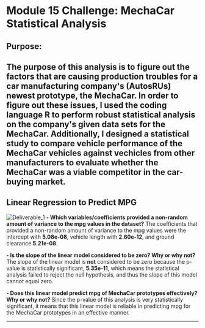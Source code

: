 # Module 15 Challenge: MechaCar Statistical Analysis

## Purpose:
The purpose of this analysis is to figure out the factors that are causing production troubles for a car manufacturing company's (AutosRUs) newest prototype, the MechaCar. In order to figure out these issues, I used the coding language R to perform robust statistical analysis on the company's given data sets for the MechaCar. Additionally, I designed a statistical study to compare vehicle performance of the MechaCar vehicles against vechicles from other manufacturers to evaluate whether the MechaCar was a viable competitor in the car-buying market.
---
## Linear Regression to Predict MPG
![Deliverable_1]()
**- Which variables/coefficients provided a non-random amount of variance to the mpg values in the dataset?**
The coefficients that provided a non-random amount of variance to the mpg values were the intercept with **5.08e-08**, vehicle length with **2.60e-12**, and ground clearance **5.21e-08**.

**- Is the slope of the linear model considered to be zero? Why or why not?**
The slope of the linear model is **not** considered to be zero because the p-value is statistically significant, **5.35e-11**, which means the statistical analysis failed to reject the null hypothesis, and thus the slope of this model cannot equal zero.

**- Does this linear model predict mpg of MechaCar prototypes effectively? Why or why not?**
Since the p-value of this analysis is very statistically significant, it means that this linear model is reliable in predicting mpg for the MechaCar prototypes in an effective manner.

---
